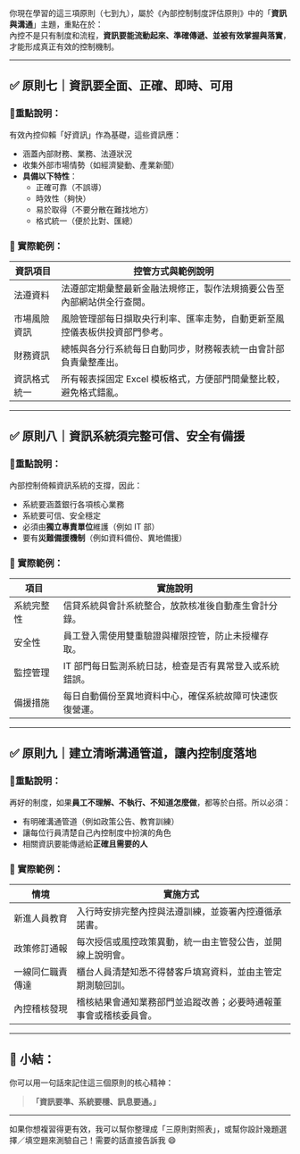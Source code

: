 你現在學習的這三項原則（七到九），屬於《內部控制制度評估原則》中的「**資訊與溝通**」主題，重點在於：  
內控不是只有制度和流程，**資訊要能流動起來、準確傳遞、並被有效掌握與落實**，才能形成真正有效的控制機制。

---

## ✅ 原則七｜資訊要全面、正確、即時、可用

### 🌟重點說明：
有效內控仰賴「好資訊」作為基礎，這些資訊應：
- 涵蓋內部財務、業務、法遵狀況
- 收集外部市場情勢（如經濟變動、產業新聞）
- **具備以下特性**：
  - 正確可靠（不誤導）
  - 時效性（夠快）
  - 易於取得（不要分散在難找地方）
  - 格式統一（便於比對、匯總）

### 🎯 實際範例：

| 資訊項目             | 控管方式與範例說明 |
|----------------------|----------------------|
| 法遵資料             | 法遵部定期彙整最新金融法規修正，製作法規摘要公告至內部網站供全行查閱。 |
| 市場風險資訊         | 風險管理部每日擷取央行利率、匯率走勢，自動更新至風控儀表板供投資部門參考。 |
| 財務資訊             | 總帳與各分行系統每日自動同步，財務報表統一由會計部負責彙整產出。 |
| 資訊格式統一         | 所有報表採固定 Excel 模板格式，方便部門間彙整比較，避免格式錯亂。 |

---

## ✅ 原則八｜資訊系統須完整可信、安全有備援

### 🌟重點說明：
內部控制倚賴資訊系統的支撐，因此：
- 系統要涵蓋銀行各項核心業務
- 系統要可信、安全穩定
- 必須由**獨立專責單位**維護（例如 IT 部）
- 要有**災難備援機制**（例如資料備份、異地備援）

### 🎯 實際範例：

| 項目             | 實施說明 |
|------------------|----------------------|
| 系統完整性       | 信貸系統與會計系統整合，放款核准後自動產生會計分錄。 |
| 安全性           | 員工登入需使用雙重驗證與權限控管，防止未授權存取。 |
| 監控管理         | IT 部門每日監測系統日誌，檢查是否有異常登入或系統錯誤。 |
| 備援措施         | 每日自動備份至異地資料中心，確保系統故障可快速恢復營運。 |

---

## ✅ 原則九｜建立清晰溝通管道，讓內控制度落地

### 🌟重點說明：
再好的制度，如果**員工不理解、不執行、不知道怎麼做**，都等於白搭。所以必須：
- 有明確溝通管道（例如政策公告、教育訓練）
- 讓每位行員清楚自己內控制度中扮演的角色
- 相關資訊要能傳遞給**正確且需要的人**

### 🎯 實際範例：

| 情境 | 實施方式 |
|------|-----------|
| 新進人員教育 | 入行時安排完整內控與法遵訓練，並簽署內控遵循承諾書。 |
| 政策修訂通報 | 每次授信或風控政策異動，統一由主管發公告，並開線上說明會。 |
| 一線同仁職責傳達 | 櫃台人員清楚知悉不得替客戶填寫資料，並由主管定期測驗回訓。 |
| 內控稽核發現 | 稽核結果會通知業務部門並追蹤改善；必要時通報董事會或稽核委員會。 |

---

## 🧠 小結：

你可以用一句話來記住這三個原則的核心精神：

> **「資訊要準、系統要穩、訊息要通。」**

---

如果你想複習得更有效，我可以幫你整理成「三原則對照表」，或幫你設計幾題選擇／填空題來測驗自己！需要的話直接告訴我 😄